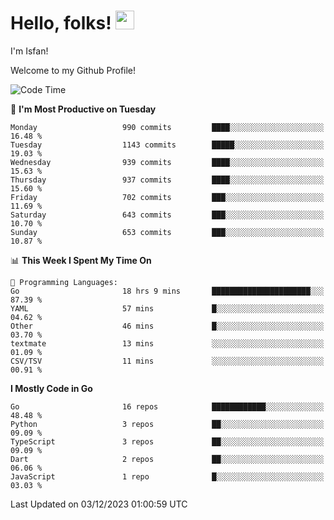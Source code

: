 # Hello, folks! <img src="https://raw.githubusercontent.com/MartinHeinz/MartinHeinz/master/wave.gif" width="30px" height="30px" />

I'm Isfan!

Welcome to my Github Profile!

<!--START_SECTION:waka-->
![Code Time](http://img.shields.io/badge/Code%20Time-3%2C120%20hrs%2039%20mins-blue)

📅 **I'm Most Productive on Tuesday** 

```text
Monday                   990 commits         ████░░░░░░░░░░░░░░░░░░░░░   16.48 % 
Tuesday                  1143 commits        █████░░░░░░░░░░░░░░░░░░░░   19.03 % 
Wednesday                939 commits         ████░░░░░░░░░░░░░░░░░░░░░   15.63 % 
Thursday                 937 commits         ████░░░░░░░░░░░░░░░░░░░░░   15.60 % 
Friday                   702 commits         ███░░░░░░░░░░░░░░░░░░░░░░   11.69 % 
Saturday                 643 commits         ███░░░░░░░░░░░░░░░░░░░░░░   10.70 % 
Sunday                   653 commits         ███░░░░░░░░░░░░░░░░░░░░░░   10.87 % 
```


📊 **This Week I Spent My Time On** 

```text
💬 Programming Languages: 
Go                       18 hrs 9 mins       ██████████████████████░░░   87.39 % 
YAML                     57 mins             █░░░░░░░░░░░░░░░░░░░░░░░░   04.62 % 
Other                    46 mins             █░░░░░░░░░░░░░░░░░░░░░░░░   03.70 % 
textmate                 13 mins             ░░░░░░░░░░░░░░░░░░░░░░░░░   01.09 % 
CSV/TSV                  11 mins             ░░░░░░░░░░░░░░░░░░░░░░░░░   00.91 % 
```

**I Mostly Code in Go** 

```text
Go                       16 repos            ████████████░░░░░░░░░░░░░   48.48 % 
Python                   3 repos             ██░░░░░░░░░░░░░░░░░░░░░░░   09.09 % 
TypeScript               3 repos             ██░░░░░░░░░░░░░░░░░░░░░░░   09.09 % 
Dart                     2 repos             ██░░░░░░░░░░░░░░░░░░░░░░░   06.06 % 
JavaScript               1 repo              █░░░░░░░░░░░░░░░░░░░░░░░░   03.03 % 
```




 Last Updated on 03/12/2023 01:00:59 UTC
<!--END_SECTION:waka-->

<!--
**isfanazha/isfanazha** is a ✨ _special_ ✨ repository because its `README.md` (this file) appears on your GitHub profile.

Here are some ideas to get you started:

- 🔭 I’m currently working on ...
- 🌱 I’m currently learning ...
- 👯 I’m looking to collaborate on ...
- 🤔 I’m looking for help with ...
- 💬 Ask me about ...
- 📫 How to reach me: ...
- 😄 Pronouns: ...
- ⚡ Fun fact: ...
-->

